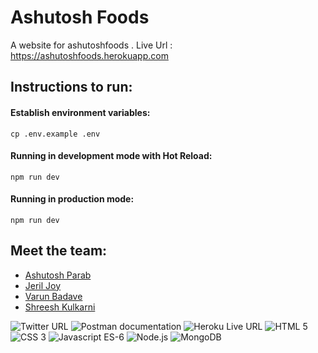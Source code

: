 # Ashutosh Foods
A website for ashutoshfoods .
Live Url : https://ashutoshfoods.herokuapp.com

## Instructions to run:

#### Establish environment variables:
``` 
cp .env.example .env
```

#### Running in development mode with Hot Reload:
```
npm run dev
```

#### Running in production mode:
```
npm run dev
```


## Meet the team:
* [Ashutosh Parab]()
* [Jeril Joy](https://github.com/The-Maestro-JJ)
* [Varun Badave](https://github.com/varun123H)
* [Shreesh Kulkarni](https://github.com/sgkul2000)


![Twitter URL](https://img.shields.io/twitter/url?style=social&url=https%3A%2F%2Ftwitter.com%2FAshutoshParab8)
![Postman documentation](https://img.shields.io/badge/Postman-documentation-orange?style=flat&logo=Postman&link=https://web.postman.co/collections/11041485-260d4e5b-a48c-42be-8ca9-21b1c8cfe3fb&link=https://web.postman.co/collections/11041485-260d4e5b-a48c-42be-8ca9-21b1c8cfe3fb)
![Heroku Live URL](https://img.shields.io/badge/Heroku-Live%20URL-purple?style=flat&logo=Heroku&link=https://ashutoshfoods.herokuapp.com&link=https://ashutoshfoods.herokuapp.com)
![HTML 5](https://img.shields.io/badge/-HTML5-gray?style=flat&logo=HTML5)
![CSS 3](https://img.shields.io/badge/-CSS3-gray?style=flat&logo=CSS3)
![Javascript ES-6](https://img.shields.io/badge/-Javascript--ES6-gray?style=flat&logo=JavaScript)
![Node.js](https://img.shields.io/badge/-Node.js-gray?style=flat&logo=Node.js)
![MongoDB](https://img.shields.io/badge/-MongoDB-green?style=flat&logo=MongoDB)
